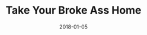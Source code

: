 ---
title: Take Your Broke Ass Home
date: "2018-01-05"
path: "/take-your-broke-ass-home/"
image: "/media/take-your-broke-ass-home-cover.jpg"
videoId: "qCFkD_RBQCk"
spotifyLink: "https://open.spotify.com/user/1251488599/playlist/5h50OkYQbD3xCkl7a3zZil?si=s3KkU8wlRGOAfNtBBMULtA"
appleMusicLink: "https://itunes.apple.com/us/album/take-your-broke-ass-home-single/1373873024?ls=1&app=music&at=11lEW&ct=1e0wp8"
iTunesLink: "https://itunes.apple.com/us/album/take-your-broke-ass-home-single/1373873024?ls=1&app=itunes&at=11lEW&ct=1e0wp8"
youTubeLink: "https://www.youtube.com/watch?v=qCFkD_RBQCk"
soundcloudLink: "https://soundcloud.com/cody_ray_music/sets/take-your-broke-ass-home"
googlePlayLink: "https://play.google.com/store/music/album/Cody_Ray_Take_Your_Broke_Ass_Home?id=Bfq73rnrz54x6gbvqljsk4lephe"
amazonMusicLink: "https://www.amazon.com/dp/B07CGPY7NM/ref=cm_sw_r_cp_ep_dp_CjN3AbATSK04W?tag=smarturl-20"
mailchimpURL: "test"
---